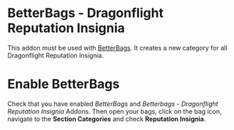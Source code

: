 # BetterBags - Dragonflight Reputation Insignia

This addon must be used with [BetterBags](https://www.curseforge.com/wow/addons/better-bags). It creates a new category for all Dragonflight Reputation Insignia.

# Enable BetterBags

Check that you have enabled *BetterBags* and *Betterbags - Dragonflight Reputation Insignia* Addons. Then open your bags, click on the bag icon, navigate to the **Section Categories**  and check **Reputation Insignia**.
